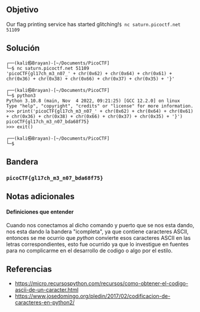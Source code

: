 ## Objetivo

Our flag printing service has started glitching!`$ nc saturn.picoctf.net 51109`

## Solución
```
┌──(kali㉿Brayan)-[~/Documents/PicoCTF]
└─$ nc saturn.picoctf.net 51109
'picoCTF{gl17ch_m3_n07_' + chr(0x62) + chr(0x64) + chr(0x61) + chr(0x36) + chr(0x38) + chr(0x66) + chr(0x37) + chr(0x35) + '}'
                                                                             
┌──(kali㉿Brayan)-[~/Documents/PicoCTF]
└─$ python3          
Python 3.10.8 (main, Nov  4 2022, 09:21:25) [GCC 12.2.0] on linux
Type "help", "copyright", "credits" or "license" for more information.
>>> print('picoCTF{gl17ch_m3_n07_' + chr(0x62) + chr(0x64) + chr(0x61) + chr(0x36) + chr(0x38) + chr(0x66) + chr(0x37) + chr(0x35) + '}')
picoCTF{gl17ch_m3_n07_bda68f75}
>>> exit()
                                                                             
┌──(kali㉿Brayan)-[~/Documents/PicoCTF]
└─$ 

```

## Bandera

### `picoCTF{gl17ch_m3_n07_bda68f75}`
 
## Notas adicionales

#### Definiciones que entender

Cuando nos conectamos al dicho comando y puerto que se nos esta dando, nos esta dando la bandera "icompleta", ya que contiene caracteres ASCII, entonces se me ocurrio que *python* convierte esos caracteres ASCII en las letras correspondientes, esto fue ocurrido ya que lo investigue en fuentes para no complicarme en el desarrollo de codigo o algo por el estilo.

## Referencias

- https://micro.recursospython.com/recursos/como-obtener-el-codigo-ascii-de-un-caracter.html
- https://www.josedomingo.org/pledin/2017/02/codificacion-de-caracteres-en-python2/